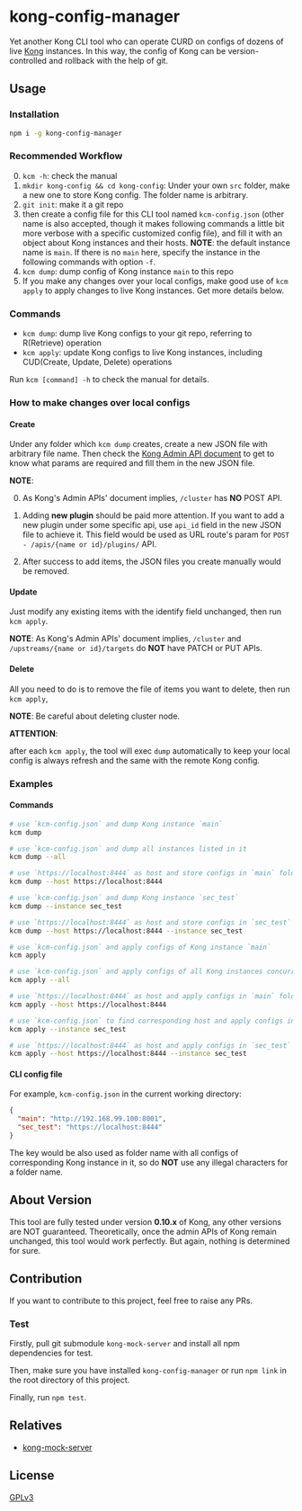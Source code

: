 # kong-config-manager
Yet another Kong CLI tool who can operate CURD on configs of dozens of live [Kong](https://getkong.org/) instances. In this way, the config of Kong can be version-controlled and rollback with the help of git.

## Usage

### Installation

```sh
npm i -g kong-config-manager
```

### Recommended Workflow

0. `kcm -h`: check the manual
1. `mkdir kong-config && cd kong-config`: Under your own `src` folder, make a new one to store Kong config. The folder name is arbitrary.
2. `git init`: make it a git repo
3. then create a config file for this CLI tool named `kcm-config.json` (other name is also accepted, though it makes following commands a little bit more verbose with a specific customized config file), and fill it with an object about Kong instances and their hosts. **NOTE**: the default instance name is `main`. If there is no `main` here, specify the instance in the following commands with option `-f`.
4. `kcm dump`: dump config of Kong instance `main` to this repo
5. If you make any changes over your local configs, make good use of `kcm apply` to apply changes to live Kong instances. Get more details below.

### Commands

- `kcm dump`: dump live Kong configs to your git repo, referring to R(Retrieve) operation
- `kcm apply`: update Kong configs to live Kong instances, including CUD(Create, Update, Delete) operations

Run `kcm [command] -h` to check the manual for details.

### How to make changes over local configs

#### Create

Under any folder which `kcm dump` creates, create a new JSON file with arbitrary file name. Then check the [Kong Admin API document](https://getkong.org/docs/0.10.x/admin-api/) to get to know what params are required and fill them in the new JSON file.

**NOTE**:

0. As Kong's Admin APIs' document implies, `/cluster` has **NO** POST API.

1. Adding **new plugin** should be paid more attention. If you want to add a new plugin under some specific api, use `api_id` field in the new JSON file to achieve it. This field would be used as URL route's param for `POST - /apis/{name or id}/plugins/` API.

2. After success to add items, the JSON files you create manually would be removed.

#### Update

Just modify any existing items with the identify field unchanged, then run `kcm apply`.

**NOTE**: As Kong's Admin APIs' document implies, `/cluster` and `/upstreams/{name or id}/targets` do **NOT** have PATCH or PUT APIs.

#### Delete

All you need to do is to remove the file of items you want to delete, then run `kcm apply`, 

**NOTE**: Be careful about deleting cluster node.

**ATTENTION**:

after each `kcm apply`, the tool will exec `dump` automatically to keep your local config is always refresh and the same with the remote Kong config.

### Examples

#### Commands
```sh
# use `kcm-config.json` and dump Kong instance `main` 
kcm dump

# use `kcm-config.json` and dump all instances listed in it
kcm dump --all

# use `https://localhost:8444` as host and store configs in `main` folder
kcm dump --host https://localhost:8444

# use `kcm-config.json` and dump Kong instance `sec_test` 
kcm dump --instance sec_test

# use `https://localhost:8444` as host and store configs in `sec_test` folder
kcm dump --host https://localhost:8444 --instance sec_test

# use `kcm-config.json` and apply configs of Kong instance `main` 
kcm apply

# use `kcm-config.json` and apply configs of all Kong instances concurrently
kcm apply --all

# use `https://localhost:8444` as host and apply configs in `main` folder
kcm apply --host https://localhost:8444

# use `kcm-config.json` to find corresponding host and apply configs in `sec_test` folder
kcm apply --instance sec_test

# use `https://localhost:8444` as host and apply configs in `sec_test` folder
kcm apply --host https://localhost:8444 --instance sec_test
```

#### CLI config file

For example, `kcm-config.json` in the current working directory:

```json
{
  "main": "http://192.168.99.100:8001",
  "sec_test": "https://localhost:8444"
}
```

The key would be also used as folder name with all configs of corresponding Kong instance in it, so do **NOT** use any illegal characters for a folder name.

## About Version

This tool are fully tested under version **0.10.x** of Kong, any other versions are NOT guaranteed. Theoretically, once the admin APIs of Kong remain unchanged, this tool would work perfectly. But again, nothing is determined for sure.

## Contribution

If you want to contribute to this project, feel free to raise any PRs.

### Test

Firstly, pull git submodule `kong-mock-server` and install all npm dependencies for test. 

Then, make sure you have installed `kong-config-manager` or run `npm link` in the root directory of this project.

Finally, run `npm test`.

## Relatives

- [kong-mock-server](https://github.com/Maples7/kong-mock-server)

## License
[GPLv3](LICENSE)
